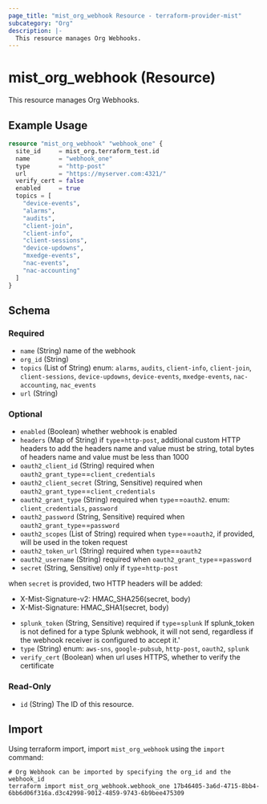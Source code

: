 ```yaml
---
page_title: "mist_org_webhook Resource - terraform-provider-mist"
subcategory: "Org"
description: |-
  This resource manages Org Webhooks.
---
```


# mist_org_webhook (Resource)

This resource manages Org Webhooks.


## Example Usage

```terraform
resource "mist_org_webhook" "webhook_one" {
  site_id     = mist_org.terraform_test.id
  name        = "webhook_one"
  type        = "http-post"
  url         = "https://myserver.com:4321/"
  verify_cert = false
  enabled     = true
  topics = [
    "device-events",
    "alarms",
    "audits",
    "client-join",
    "client-info",
    "client-sessions",
    "device-updowns",
    "mxedge-events",
    "nac-events",
    "nac-accounting"
  ]
}
```

<!-- schema generated by tfplugindocs -->
## Schema

### Required

- `name` (String) name of the webhook
- `org_id` (String)
- `topics` (List of String) enum: `alarms`, `audits`, `client-info`, `client-join`, `client-sessions`, `device-updowns`, `device-events`, `mxedge-events`, `nac-accounting`, `nac_events`
- `url` (String)

### Optional

- `enabled` (Boolean) whether webhook is enabled
- `headers` (Map of String) if `type`=`http-post`, additional custom HTTP headers to add
the headers name and value must be string, total bytes of headers name and value must be less than 1000
- `oauth2_client_id` (String) required when `oauth2_grant_type`==`client_credentials`
- `oauth2_client_secret` (String, Sensitive) required when `oauth2_grant_type`==`client_credentials`
- `oauth2_grant_type` (String) required when `type`==`oauth2`. enum: `client_credentials`, `password`
- `oauth2_password` (String, Sensitive) required when `oauth2_grant_type`==`password`
- `oauth2_scopes` (List of String) required when `type`==`oauth2`, if provided, will be used in the token request
- `oauth2_token_url` (String) required when `type`==`oauth2`
- `oauth2_username` (String) required when `oauth2_grant_type`==`password`
- `secret` (String, Sensitive) only if `type`=`http-post` 

when `secret` is provided, two  HTTP headers will be added: 
  * X-Mist-Signature-v2: HMAC_SHA256(secret, body)
  * X-Mist-Signature: HMAC_SHA1(secret, body)
- `splunk_token` (String, Sensitive) required if `type`=`splunk`
If splunk_token is not defined for a type Splunk webhook, it will not send, regardless if the webhook receiver is configured to accept it.'
- `type` (String) enum: `aws-sns`, `google-pubsub`, `http-post`, `oauth2`, `splunk`
- `verify_cert` (Boolean) when url uses HTTPS, whether to verify the certificate

### Read-Only

- `id` (String) The ID of this resource.



## Import
Using terraform import, import `mist_org_webhook` using the `import` command:
```shell
# Org Webhook can be imported by specifying the org_id and the webhook_id
terraform import mist_org_webhook.webhook_one 17b46405-3a6d-4715-8bb4-6bb6d06f316a.d3c42998-9012-4859-9743-6b9bee475309
```